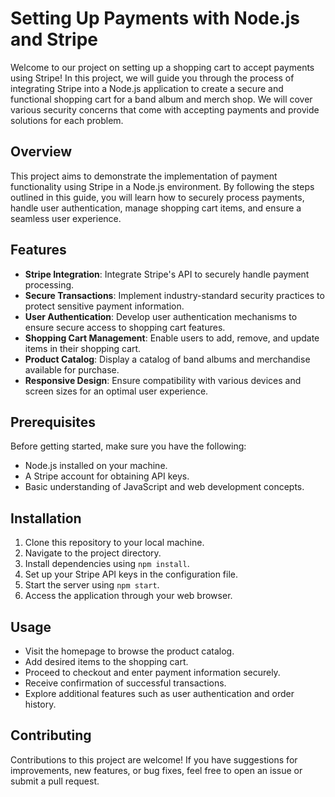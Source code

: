 # Setting Up Payments with Node.js and Stripe

Welcome to our project on setting up a shopping cart to accept payments using Stripe! In this project, we will guide you through the process of integrating Stripe into a Node.js application to create a secure and functional shopping cart for a band album and merch shop. We will cover various security concerns that come with accepting payments and provide solutions for each problem.

## Overview

This project aims to demonstrate the implementation of payment functionality using Stripe in a Node.js environment. By following the steps outlined in this guide, you will learn how to securely process payments, handle user authentication, manage shopping cart items, and ensure a seamless user experience.

## Features

- **Stripe Integration**: Integrate Stripe's API to securely handle payment processing.
- **Secure Transactions**: Implement industry-standard security practices to protect sensitive payment information.
- **User Authentication**: Develop user authentication mechanisms to ensure secure access to shopping cart features.
- **Shopping Cart Management**: Enable users to add, remove, and update items in their shopping cart.
- **Product Catalog**: Display a catalog of band albums and merchandise available for purchase.
- **Responsive Design**: Ensure compatibility with various devices and screen sizes for an optimal user experience.

## Prerequisites

Before getting started, make sure you have the following:

- Node.js installed on your machine.
- A Stripe account for obtaining API keys.
- Basic understanding of JavaScript and web development concepts.

## Installation

1. Clone this repository to your local machine.
2. Navigate to the project directory.
3. Install dependencies using `npm install`.
4. Set up your Stripe API keys in the configuration file.
5. Start the server using `npm start`.
6. Access the application through your web browser.

## Usage

- Visit the homepage to browse the product catalog.
- Add desired items to the shopping cart.
- Proceed to checkout and enter payment information securely.
- Receive confirmation of successful transactions.
- Explore additional features such as user authentication and order history.

## Contributing

Contributions to this project are welcome! If you have suggestions for improvements, new features, or bug fixes, feel free to open an issue or submit a pull request.

